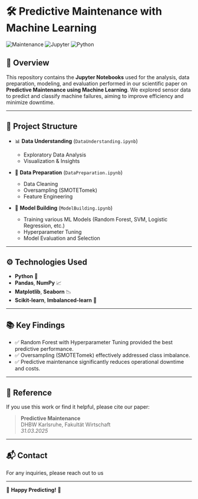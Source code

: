 # 🛠️ Predictive Maintenance with Machine Learning

![Maintenance](https://img.shields.io/badge/Topic-Predictive%20Maintenance-brightgreen?style=flat-square&logo=machinelearning)
![Jupyter](https://img.shields.io/badge/Code-Jupyter%20Notebook-orange?style=flat-square&logo=jupyter)
![Python](https://img.shields.io/badge/Language-Python-blue?style=flat-square&logo=python)

## 📖 Overview

This repository contains the **Jupyter Notebooks** used for the analysis, data preparation, modeling, and evaluation performed in our scientific paper on **Predictive Maintenance using Machine Learning**. We explored sensor data to predict and classify machine failures, aiming to improve efficiency and minimize downtime.

---

## 🚀 Project Structure

- 📊 **Data Understanding** (`DataUnderstanding.ipynb`)
  - Exploratory Data Analysis
  - Visualization & Insights

- 🧹 **Data Preparation** (`DataPreparation.ipynb`)
  - Data Cleaning
  - Oversampling (SMOTETomek)
  - Feature Engineering

- 🧠 **Model Building** (`ModelBuilding.ipynb`)
  - Training various ML Models (Random Forest, SVM, Logistic Regression, etc.)
  - Hyperparameter Tuning
  - Model Evaluation and Selection

---

## ⚙️ Technologies Used
- **Python** 🐍
- **Pandas**, **NumPy** 📈
- **Matplotlib**, **Seaborn** 📉
- **Scikit-learn**, **Imbalanced-learn** 🤖

---

## 📚 Key Findings
- ✅ Random Forest with Hyperparameter Tuning provided the best predictive performance.
- ✅ Oversampling (SMOTETomek) effectively addressed class imbalance.
- ✅ Predictive maintenance significantly reduces operational downtime and costs.

---

## 📑 Reference
If you use this work or find it helpful, please cite our paper:

> **Predictive Maintenance**  
> DHBW Karlsruhe, Fakultät Wirtschaft  
> *31.03.2025*

---

## 📬 Contact
For any inquiries, please reach out to us

---

🌟 **Happy Predicting!** 🌟
